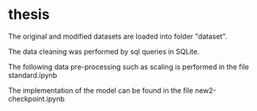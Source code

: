 # thesis

The original and modified datasets are loaded into folder "dataset".

The data cleaning was performed by sql queries in SQLite.

The following data pre-processing such as scaling is performed in the file standard.ipynb

The implementation of the model can be found in the file new2-checkpoint.ipynb
